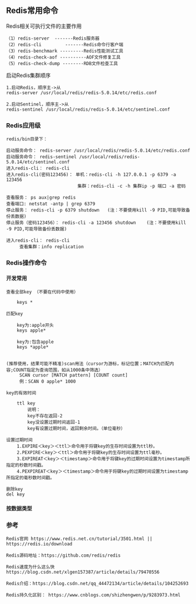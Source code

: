 ##  Redis常用命令

Redis相关可执行文件的主要作用

    （1）redis-server  -------Redis服务器
    （2）redis-cli         -------Redis命令行客户端
    （3）redis-benchmark ---------Redis性能测试工具
    （4）redis-check-aof ----------AOF文件修复工具
    （5）redis-check-dump --------RDB文件检查工具

启动Redis集群顺序

    1.启动Redis，顺序主->从
    redis-server /usr/local/redis/redis-5.0.14/etc/redis.conf
    
    2.启动Sentinel，顺序主->从
    redis-sentinel /usr/local/redis/redis-5.0.14/etc/sentinel.conf

### Redis应用级

    redis/bin目录下：
    
    启动服务命令： redis-server /usr/local/redis/redis-5.0.14/etc/redis.conf
    启动服务命令： redis-sentinel /usr/local/redis/redis-5.0.14/etc/sentinel.conf
    进入redis-cli： redis-cli
    进入redis-cli(密码123456)： 单机：redis-cli -h 127.0.0.1 -p 6379 -a 123456
                               集群：redis-cli -c -h 集群ip -p 端口 -a 密码

    查看服务： ps aux|grep redis
    查看端口: netstat -antp | grep 6379
    停止服务： redis-cli -p 6379 shutdown   (注：不要使用kill -9 PID,可能导致备份丢数据)
    停止服务（密码123456）： redis-cli -a 123456 shutdown    (注：不要使用kill -9 PID,可能导致备份丢数据)

    进入redis-cli： redis-cli
         查看集群：info replication

### Redis操作命令

####  开发常用

    查看全部key （不要在代码中使用）
    
        keys *

    匹配key

        key为:apple开头
        keys apple*

        key为:包含apple
        keys *apple*


    (推荐使用，结果可能不精准)scan用法（cursor为游标，标记位置；MATCH为匹配内容;COUNT指定为查询范围，如从1000条中筛选）
         SCAN cursor [MATCH pattern] [COUNT count]
         例：SCAN 0 apple* 1000
    
    key的有效时间
    
        ttl key
            说明：
            key不存在返回-2
            key没设置过期时间返回-1
            key有设置过期时间，返回剩余时间。（单位毫秒）
    
    设置过期时间
        1.EXPIRE＜key＞＜ttl＞命令用于将键key的生存时间设置为ttl秒。
        2.PEXPIRE＜key＞＜ttl＞命令用于将键key的生存时间设置为ttl毫秒。
        3.EXPIREAT＜key＞＜timestamp＞命令用于将键key的过期时间设置为timestamp所指定的秒数时间戳。
        4.PEXPIREAT＜key＞＜timestamp＞命令用于将键key的过期时间设置为timestamp所指定的毫秒数时间戳。

    删除key
    del key

#### 按数据类型



### 参考

    Redis官网 https://www.redis.net.cn/tutorial/3501.html || https://redis.io/download
    
    Redis源码地址：https://github.com/redis/redis

    Redis速度为什么这么快 https://blog.csdn.net/xlgen157387/article/details/79470556

    Redis介绍：https://blog.csdn.net/qq_44472134/article/details/104252693

    Redis持久化区别： https://www.cnblogs.com/shizhengwen/p/9283973.html